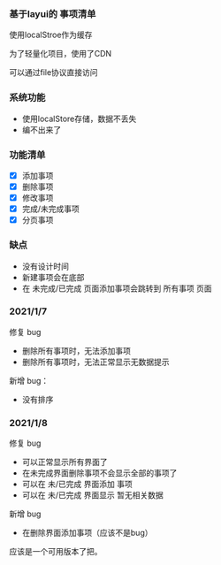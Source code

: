 ### 基于layui的 事项清单

使用localStroe作为缓存

为了轻量化项目，使用了CDN

可以通过file协议直接访问

### 系统功能

+ 使用localStore存储，数据不丢失
+ 编不出来了

### 功能清单

- [x] 添加事项
- [x] 删除事项
- [x] 修改事项
- [x] 完成/未完成事项
- [x] 分页事项

### 缺点

+ 没有设计时间
+ 新建事项会在底部
+ 在 未完成/已完成 页面添加事项会跳转到 所有事项 页面


### 2021/1/7

   修复 bug
   + 删除所有事项时，无法添加事项
   + 删除所有事项时，无法正常显示无数据提示
   
   新增 bug：
   +  没有排序

### 2021/1/8
   
   修复 bug
   + 可以正常显示所有界面了
   + 在未完成界面删除事项不会显示全部的事项了
   + 可以在 未/已完成 界面添加 事项
   + 可以在 未/已完成 界面显示 暂无相关数据
   
   新增 bug
   + 在删除界面添加事项（应该不是bug）

应该是一个可用版本了把。